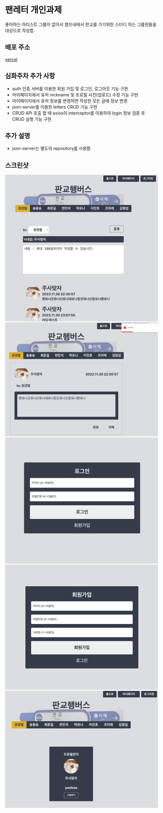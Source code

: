 # 팬레터 개인과제

좋아하는 아티스트 그룹이 없어서 캠프내에서 판교를 가기위한 스터디 하는 그룹원들을 대상으로 작성함.

## 배포 주소

[vercel](https://react-fan-letter-redux-thunk.vercel.app/)

## 심화주차 추가 사항

- auth 인증 서버를 이용한 회원 가입 및 로그인, 로그아웃 기능 구현
- 마이페이지에서 유저 nickname 및 프로필 사진(업로드) 수정 기능 구현
- 마이페이지에서 유저 정보를 변경하면 작성한 모든 글에 정보 변경
- json-server를 이용한 letters CRUD 기능 구현
- CRUD API 호출 할 때 axios의 interceptor를 이용하여 login 정보 검증 후 CRUD 실행 기능 구현

## 추가 설명

- json-server는 별도의 repository를 사용함

## 스크린샷

![Screen Shot 2023-12-01 at 12.10.13 PM.png](Screen%20Shot%202023-12-01%20at%2012.10.13%20PM.png)
![Screen Shot 2023-12-01 at 12.10.56 PM.png](Screen%20Shot%202023-12-01%20at%2012.10.56%20PM.png)
![Screen Shot 2023-12-01 at 12.11.17 PM.png](Screen%20Shot%202023-12-01%20at%2012.11.17%20PM.png)
![Screen Shot 2023-12-01 at 12.11.32 PM.png](Screen%20Shot%202023-12-01%20at%2012.11.32%20PM.png)
![Screen Shot 2023-12-01 at 12.11.54 PM.png](Screen%20Shot%202023-12-01%20at%2012.11.54%20PM.png)
